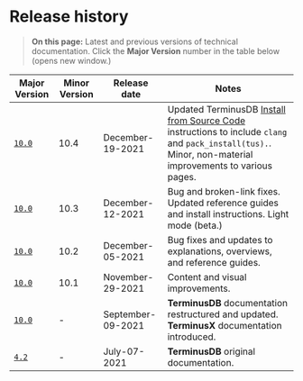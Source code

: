 # Release history

> **On this page:** Latest and previous versions of technical documentation. Click the **Major Version** number in the table below (opens new window.)

| Major Version                                  | Minor Version | Release date      | Notes                                                                                                                                                                                                                         |
| ---------------------------------------------- | ------------- | ----------------- | ----------------------------------------------------------------------------------------------------------------------------------------------------------------------------------------------------------------------------- |
| [`10.0`](https://terminusdb.com/docs/v10.0/#/) | 10.4          | December-19-2021  | Updated TerminusDB [Install from Source Code](../../../terminusx-db/resources/install/install-from-source-code/) instructions to include `clang` and `pack_install(tus).`. Minor, non-material improvements to various pages. |
| [`10.0`](https://terminusdb.com/docs/v10.0/#/) | 10.3          | December-12-2021  | Bug and broken-link fixes. Updated reference guides and install instructions. Light mode (beta.)                                                                                                                              |
| [`10.0`](https://terminusdb.com/docs/v10.0/#/) | 10.2          | December-05-2021  | Bug fixes and updates to explanations, overviews, and reference guides.                                                                                                                                                       |
| [`10.0`](https://terminusdb.com/docs/v10.0/#/) | 10.1          | November-29-2021  | Content and visual improvements.                                                                                                                                                                                              |
| [`10.0`](https://terminusdb.com/docs/v10.0/#/) | -             | September-09-2021 | **TerminusDB** documentation restructured and updated. **TerminusX** documentation introduced.                                                                                                                                |
| [`4.2`](https://terminusdb.com/docs/v4.2/#/)   | -             | July-07-2021      | **TerminusDB** original documentation.                                                                                                                                                                                        |
